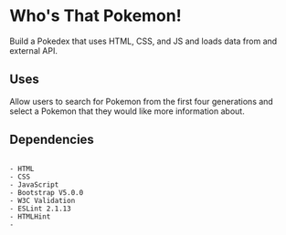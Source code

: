 # Who's That Pokemon!

Build a Pokedex that uses HTML, CSS, and JS and loads data from and external API.

## Uses

Allow users to search for Pokemon from the first four generations and select a Pokemon that they would like more information about.

## Dependencies

```This project was created useing

- HTML
- CSS
- JavaScript
- Bootstrap V5.0.0
- W3C Validation
- ESLint 2.1.13
- HTMLHint
- 
```